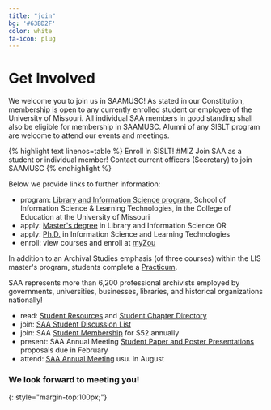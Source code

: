 ```yaml
---
title: "join"
bg: '#63BD2F'
color: white
fa-icon: plug
---
```


# Get Involved

We welcome you to join us in SAAMUSC! As stated in our Constitution, membership is open to any currently enrolled student or employee of the University of Missouri. All individual SAA members in good standing shall also be eligible for membership in SAAMUSC. Alumni of any SISLT program are welcome to attend our events and meetings.

{% highlight text linenos=table %}
Enroll in SISLT! #MIZ
Join SAA as a student or individual member!
Contact current officers (Secretary) to join SAAMUSC
{% endhighlight %}

Below we provide links to further information:

- program: [Library and Information Science program](http://sislt.missouri.edu/lis/academics/), School of Information Science & Learning Technologies, in the College of Education at the University of Missouri
- apply: [Master's degree](http://sislt.missouri.edu/lis/students/#apply) in Library and Information Science OR
- apply: [Ph.D.](http://sislt.missouri.edu/islt/) in Information Science and Learning Technologies
- enroll: view courses and enroll at [myZou](http://sislt.missouri.edu/lis/students/#enroll)

In addition to an Archival Studies emphasis (of three courses) within the LIS master's program, students complete a [Practicum](http://sislt.missouri.edu/lis/practicum/#practicum).

SAA represents more than 6,200 professional archivists employed by governments, universities, businesses, libraries, and historical organizations nationally!

- read: [Student Resources](http://archivists.org/students) and [Student Chapter Directory](http://archivists.org/students/chapters)
- join: [SAA Student Discussion List](http://archivists.org/listservs)
- join: SAA [Student Membership](http://archivists.org/membership/student) for $52 annually
- present: SAA Annual Meeting [Student Paper and Poster Presentations](http://www2.archivists.org/conference) proposals due in February
- attend: [SAA Annual Meeting](http://www2.archivists.org/conference) usu. in August

### We look forward to meeting you!
{: style="margin-top:100px;"}



